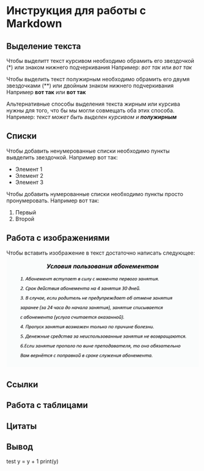 # Инструкция для работы с Markdown

## Выделение текста

Чтобы выделитт текст курсивом необходимо обрамить его звездочкой (*) или знаком нижнего подчеркивания Например: *вот так* или _вот так_

Чтобы выделить текст полужирным необходимо обрамить его двумя звездочками (**) или двойным знаком нижнего подчеркивания Например **вот так** или __вот так__

Альтернативные способы выделения текста жирным или курсива нужны для того, что бы мы могли совмещать оба этих способа. Например: _текст может быть выделен курсивом и **полужирным**_

## Списки

Чтобы добавить ненумерованные списки необходимо пункты вывделить звездочкой. Например вот так:
* Элемент 1
* Элемент 2
* Элемент 3

Чтобы добавить нумерованные списки необходимо пункты просто пронумеровать. Например вот так:
1. Первый
2. Второй

## Работа с изображениями

Чтобы вставить изображение в текст достаточно написать следующее:
![Абонемент](abonement.png)

## Ссылки

## Работа с таблицами

## Цитаты

## Вывод

test
y = y + 1
print(y)